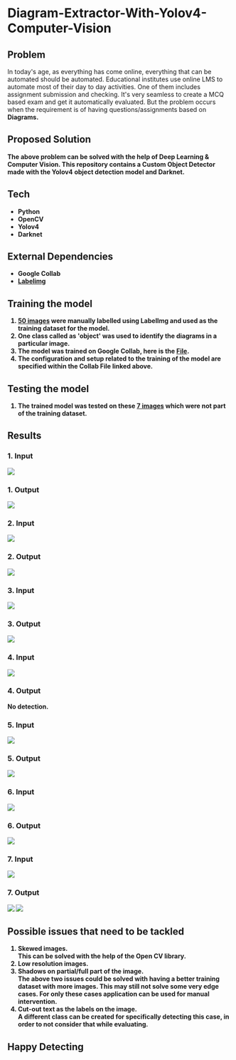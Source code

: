 # Diagram-Extractor-With-Yolov4-Computer-Vision

## Problem
In today's age, as everything has come online, everything that can be automated should be automated. Educational institutes use online LMS to automate most of their day to day activities. One of them includes assignment submission and checking. It's very seamless to create a MCQ based exam and get it automatically evaluated. But the problem occurs when the requirement is of having questions/assignments based on <b>Diagrams<b>.

## Proposed Solution
The above problem can be solved with the help of Deep Learning & Computer Vision. This repository contains a Custom Object Detector made with the Yolov4 object detection model and Darknet.

## Tech
* Python
* OpenCV
* Yolov4
* Darknet

## External Dependencies
* Google Collab
* [Labelimg](https://github.com/tzutalin/labelImg)

## Training the model
1. [50 images](Training) were manually labelled using LabelImg and used as the training dataset for the model. 
2. One class called as 'object' was used to identify the diagrams in a particular image.
3. The model was trained on Google Collab, here is the [File](https://colab.research.google.com/drive/1OA_iwX2PsMf0gyXtuGiTIGuVb0PzhMNF?usp=sharing).
4. The configuration and setup related to the training of the model are specified within the Collab File linked above.

## Testing the model
1. The trained model was tested on these [7 images](Testing) which were not part of the training dataset.

## Results

### 1. Input
![](Testing/1.png)  
### 1. Output
![](Output/01.jpg) 

### 2. Input
![](Testing/2.jpeg)  
### 2. Output
![](Output/04.jpg) 

### 3. Input
![](Testing/3.jpeg)  
### 3. Output
![](Output/05.jpg) 

### 4. Input
![](Testing/4.jpeg)  
### 4. Output
No detection.

### 5. Input
![](Testing/5.jpg)  
### 5. Output
![](Output/02.jpg) 

### 6. Input
![](Testing/6.jpg)  
### 6. Output
![](Output/03.jpg) 

### 7. Input
![](Testing/7.jpeg)  
### 7. Output
![](Output/07.jpg) 
![](Output/17.jpg) 


## Possible issues that need to be tackled
1. Skewed images.  
This can be solved with the help of the Open CV library.
2. Low resolution images.
3. Shadows on partial/full part of the image.  
The above two issues could be solved with having a better training dataset with more images. This may still not solve some very edge cases. For only these cases application can be used for manual intervention.
4. Cut-out text as the labels on the image.  
A different class can be created for specifically detecting this case, in order to not consider that while evaluating.

## Happy Detecting
